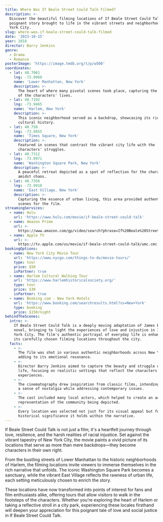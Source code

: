 ```yaml
---
title: Where Was If Beale Street Could Talk Filmed?
description: >-
  Discover the beautiful filming locations of If Beale Street Could Talk, a
  poignant story brought to life in the vibrant streets and neighborhoods of New
  York City.
slug: where-was-if-beale-street-could-talk-filmed
date: '2023-10-15'
year: 2018
director: Barry Jenkins
genre:
  - Drama
  - Romance
posterImage: 'https://image.tmdb.org/t/p/w500'
coordinates:
  - lat: 40.7061
    lng: -73.9969
    name: 'Lower Manhattan, New York'
    description: >-
      The heart of where many pivotal scenes took place, capturing the essence
      of the characters' lives.
  - lat: 40.7192
    lng: -73.9465
    name: 'Harlem, New York'
    description: >-
      This iconic neighborhood served as a backdrop, showcasing its rich
      cultural history.
  - lat: 40.758
    lng: -73.9855
    name: 'Times Square, New York'
    description: >-
      Featured in scenes that contrast the vibrant city life with the
      characters' struggles.
  - lat: 40.7312
    lng: -73.9971
    name: 'Washington Square Park, New York'
    description: >-
      A peaceful retreat depicted as a spot of reflection for the characters
      amidst chaos.
  - lat: 40.7356
    lng: -73.9918
    name: 'East Village, New York'
    description: >-
      Capturing the essence of urban living, this area provided authentic street
      scenes for the film.
streamingServices:
  - name: Hulu
    url: 'https://www.hulu.com/movie/if-beale-street-could-talk'
  - name: Amazon Prime
    url: >-
      https://www.amazon.com/gp/video/search?phrase=If%20Beale%20Street%20Could%20Talk
  - name: Apple TV
    url: >-
      https://tv.apple.com/us/movie/if-beale-street-could-talk/umc.cmc.69iq1pg44v3zue2907xfm52pg
bookingOptions:
  - name: New York City Movie Tour
    url: 'https://www.nycgo.com/things-to-do/movie-tours/'
    type: tour
    price: $50
    isPartner: true
  - name: Harlem Cultural Walking Tour
    url: 'https://www.harlemhistoricalsociety.org/'
    type: tour
    price: $30
    isPartner: true
  - name: Booking.com - New York Hotels
    url: 'https://www.booking.com/searchresults.html?ss=New+York'
    type: booking
    price: $150/night
behindTheScenes:
  intro: >-
    If Beale Street Could Talk is a deeply moving adaptation of James Baldwin's
    novel, bringing to light the experiences of love and injustice in 1970s New
    York City. The film's authentic portrayal of everyday life is enhanced by
    its carefully chosen filming locations throughout the city.
  facts:
    - >-
      The film was shot in various authentic neighborhoods across New York City,
      adding to its emotional resonance.
    - >-
      Director Barry Jenkins aimed to capture the beauty and struggle of Black
      life, focusing on realistic settings that reflect the characters'
      experiences.
    - >-
      The cinematography drew inspiration from classic films, intending to evoke
      a sense of nostalgia while addressing contemporary issues.
    - >-
      The cast included many local actors, which helped to create an authentic
      representation of the community being depicted.
    - >-
      Every location was selected not just for its visual appeal but for the
      historical significance it holds within the narrative.
---
```


<BealeStreetFilmGuide />

If Beale Street Could Talk is not just a film; it's a heartfelt journey through love, resilience, and the harsh realities of racial injustice. Set against the vibrant tapestry of New York City, the movie paints a vivid picture of its locations that serve as more than mere backdrops—they become characters in their own right.

From the bustling streets of Lower Manhattan to the historic neighborhoods of Harlem, the filming locations invite viewers to immerse themselves in the rich narrative that unfolds. The iconic Washington Square Park becomes a sanctuary, while the vibrant East Village reflects the rawness of urban life, each setting meticulously chosen to enrich the story.

These locations have now transformed into points of interest for fans and film enthusiasts alike, offering tours that allow visitors to walk in the footsteps of the characters. Whether you’re exploring the heart of Harlem or taking a reflective stroll in a city park, experiencing these locales firsthand will deepen your appreciation for this poignant tale of love and social justice in If Beale Street Could Talk.
